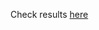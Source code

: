 <p>Check results <a href="https://pawelskrodzki.github.io/Pawel-Skrodzki-portfolio/" targrt="_blank">here</a>
